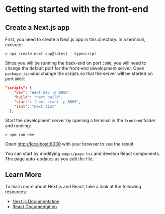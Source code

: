 # Getting started with the front-end

## Create a Next.js app

First, you need to create a Next.js app in this directory. In a terminal, execute:

```console
> npx create-next-app@latest --typescript
```

Since you will be running the back-end on port `3000`, you will need to change the default port for the front-end development server. Open `package.json`and change the scripts so that the server will be started on port `8000`:

```json
"scripts": {
    "dev": "next dev -p 8000",
    "build": "next build",
    "start": "next start -p 8000",
    "lint": "next lint"
  },
```

Start the development server by opening a terminal in the `frontend` folder and running:

```console
> npm run dev

```

Open [http://localhost:8000](http://localhost:8000) with your browser to see the result.

You can start by modifying `pages/page.tsx` and develop React components. The page auto-updates as you edit the file.

## Learn More

To learn more about Next.js and React, take a look at the following resources:

-   [Next.js Documentation](https://nextjs.org/docs)
-   [React Documentation](https://reactjs.org/docs/getting-started.html)
